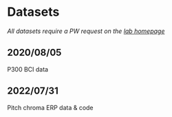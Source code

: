 # Datasets
_All datasets require a PW request on the [lab homepage](https://www.unist-bci.com/datasets)_

## 2020/08/05
P300 BCI data

## 2022/07/31
Pitch chroma ERP data & code
